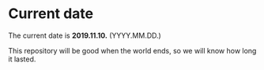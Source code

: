 # Current date

The current date is **2019.11.10.** (YYYY.MM.DD.)

This repository will be good when the world ends, so we will know how long it lasted.